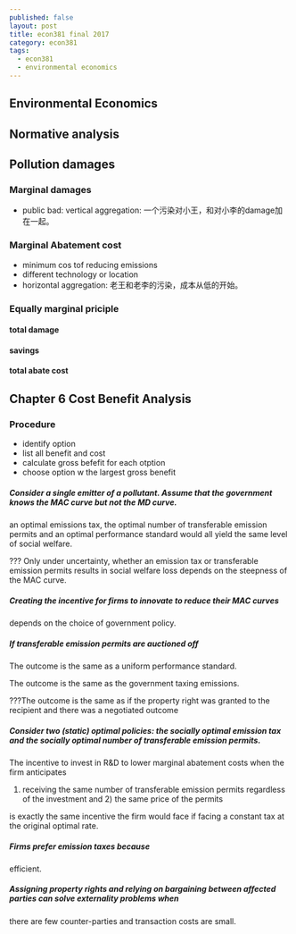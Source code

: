 ```yaml
---
published: false
layout: post
title: econ381 final 2017
category: econ381
tags:
  - econ381
  - environmental economics
---
```

## Environmental Economics





## Normative analysis



##  Pollution damages
### Marginal damages
 - public bad:  vertical aggregation:  一个污染对小王，和对小李的damage加在一起。

### Marginal Abatement cost

 - minimum cos tof reducing emissions
 - different technology or location
 - horizontal aggregation: 老王和老李的污染，成本从低的开始。

### Equally marginal priciple

#### total damage
#### savings 
#### total abate cost

## Chapter 6 Cost Benefit Analysis

### Procedure
 - identify option
 - list all benefit and cost
 - calculate gross befefit for each otption
 - choose option w the largest gross benefit
 



##### Consider a single emitter of a pollutant. Assume that the government knows the MAC curve but not the MD curve.


an optimal emissions tax, the optimal number of transferable emission permits and an optimal performance standard would all yield the same level of social welfare.


??? Only under uncertainty,  whether an emission tax or transferable emission permits results in social welfare loss depends on the steepness of the MAC curve.

##### Creating the incentive for firms to innovate to reduce their MAC curves

depends on the choice of government policy.

##### If transferable emission permits are auctioned off

The outcome is the same as a uniform performance standard.

The outcome is the same as the government taxing emissions.

???The outcome is the same as if the property right was granted to the recipient and there was a negotiated outcome


##### Consider two (static) optimal policies: the socially optimal emission tax and the socially optimal number of transferable emission permits. 

The incentive to invest in R&D to lower marginal abatement costs when the firm anticipates

1) receiving the same number of transferable emission permits regardless of the investment and 2) the same price of the permits

is exactly the same incentive the firm would face if facing a constant tax at the original optimal rate.


##### Firms prefer emission taxes because

efficient.

##### Assigning property rights and relying on bargaining between affected parties can solve externality problems when

there are few counter-parties and transaction costs are small.













